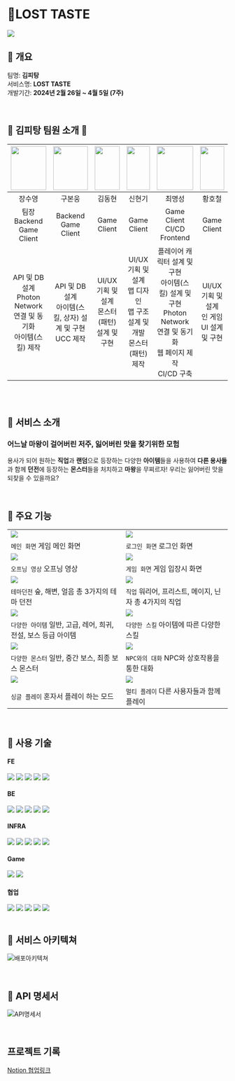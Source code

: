 #  🏹**LOST TASTE**

<img src="./Docs/GameImg/MainImg.png">

<br>

## 🍳 개요

팀명: **김피탕**  
 서비스명: **LOST TASTE**  
 개발기간: **2024년 2월 26일 ~ 4월 5일 (7주)**

<br>

## 🍞 김피탕 팀원 소개 🍞

| <img src="./Docs/Profile/Suyeong.png" width="100%" height="100"> | <img src="./Docs/Profile/Bonwoong.jpg" width="100%" height="100"> | <img src="./Docs/Profile/DongHyun.jpg" width="100%" height="100"> |     <img src="./Docs/Profile/HyunKi.png" width="100%" height="100">     |                             <img src="./Docs/Profile/MyeongSeong.jpg" width="100%" height="100">                              | <img src="./Docs/Profile/Hocheol.png" width="100%" height="100"> |
| :--------------------------------------------------------------------: | :----------------------------------------------------------------------: | :---------------------------------------------------------------------: | :----------------------------------------------------------------------------: | :----------------------------------------------------------------------------------------------------------------------------: | :----------------------------------------------------------------------: |
|                                 장수영                                 |                                  구본웅                                  |                                 김동현                                  |                                     신현기                                     |                                                             최명성                                                             |                                  황호철                                  |
|                     팀장<br>Backend<br>Game Client                     |                          Backend<br>Game Client                          |                               Game Client                               |                                  Game Client                                   |                                                Game Client<br>CI/CD<br>Frontend                                                |                               Game Client                                |
|  API 및 DB 설계<br>Photon Network 연결 및 동기화<br>아이템(스킬) 제작  |      API 및 DB 설계<br>아이템(스킬, 상자) 설계 및 구현<br>UCC 제작       |           UI/UX 기획 및 설계<br>몬스터(패턴) 설계 및 구현<br>           | UI/UX 기획 및 설계<br> 맵 디자인 <br>맵 구조 설계 및 개발<br>몬스터(패턴) 제작 | 플레이어 캐릭터 설계 및 구현<br>아이템(스킬) 설계 및 구현<br>Photon Network 연결 및 동기화<br>웹 페이지 제작<br>CI/CD 구축<br> |              UI/UX 기획 및 설계<br>인 게임 UI 설계 및 구현               |

<br/>
<br/>

## 🍴 서비스 소개

### 어느날 마왕이 걸어버린 저주, 잃어버린 맛을 찾기위한 모험
용사가 되어 원하는 **직업**과 **랜덤**으로 등장하는 다양한 **아이템**들을 사용하여 **다른 용사들**과 함께 **던전**에 등장하는 **몬스터**들을 처치하고 **마왕**을 무찌르자! 우리는 잃어버린 맛을 되찾을 수 있을까요?

<br/>

## 🍖 주요 기능

|                                                  |                                         |
| ------------------------------------------------ | -------------------------------------------------- |
| <img src="./Docs/GameImg/MainGIF.gif"> | <img src="./Docs/GameImg/LogInGIF.gif"> |
| `메인 화면` 게임 메인 화면 | `로그인 화면` 로그인 화면 |
| <img src="./Docs/GameImg/OpeningGIF.gif"> | <img src="./Docs/GameImg/CampGIF.gif"> |
| `오프닝 영상` 오프닝 영상 | `게임 화면` 게임 입장시 화면 |
| <img src="./Docs/GameImg/DungeonGIF.gif"> | <img src="./Docs/GameImg/ClassGIF.gif"> |
| `테마던전` 숲, 해변, 얼음 총 3가지의 테마 던전 | `직업` 워리어, 프리스트, 메이지, 닌자 총 4가지의 직업                      |
| <img src="./Docs/readme_gif/multi-play.gif">     | <img src="./Docs/readme_gif/single-single-play3.gif"> |
| `다양한 아이템` 일반, 고급, 레어, 희귀, 전설, 보스 등급 아이템          | `다양한 스킬` 아이템에 따른 다양한 스킬                   |
| <img src="./Docs/readme_gif/multi-play.gif">     | <img src="./Docs/readme_gif/single-single-play3.gif"> |
| `다양한 몬스터` 일반, 중간 보스, 최종 보스 몬스터          | `NPC와의 대화` NPC와 상호작용을 통한 대화                   |
| <img src="./Docs/readme_gif/multi-play.gif">     | <img src="./Docs/readme_gif/single-single-play3.gif"> |
| `싱글 플레이` 혼자서 플레이 하는 모드          | `멀티 플레이` 다른 사용자들과 함께 플레이                  |

<br/>

## 🧂 사용 기술

#### **FE**

<img src="https://img.shields.io/badge/React-61DAFB?style=for-the-badge&logo=React&logoColor=black">
<img src="https://img.shields.io/badge/mui-007FFF?style=for-the-badge&logo=mui&logoColor=white">
<img src="https://img.shields.io/badge/html5-E34F26?style=for-the-badge&logo=html5&logoColor=white">
<img src="https://img.shields.io/badge/java script-F7DF1E?style=for-the-badge&logo=javascript&logoColor=black">
<img src="https://img.shields.io/badge/css3-1572B6?style=for-the-badge&logo=css3&logoColor=white">

#### **BE**

<img src="https://img.shields.io/badge/Spring boot-E0234E?style=for-the-badge&logo=nestjs&logoColor=white">
<img src="https://img.shields.io/badge/NPM-CB3837?style=for-the-badge&logo=npm&logoColor=white">
<img src="https://img.shields.io/badge/jwt-000000?style=for-the-badge&logo=jsonwebtokens&logoColor=white">
<img src="https://img.shields.io/badge/MySQL-4479A1?style=for-the-badge&logo=mysql&logoColor=white">
<img src="https://img.shields.io/badge/Redis-DC382D?style=for-the-badge&logo=redis&logoColor=white">

#### **INFRA**

<img src="https://img.shields.io/badge/Amazon EC2-FF9900?style=for-the-badge&logo=amazonec2&logoColor=white">
<img src="https://img.shields.io/badge/Docker-2496ED?style=for-the-badge&logo=docker&logoColor=white">
<img src="https://img.shields.io/badge/Jenkins-D24939?style=for-the-badge&logo=jenkins&logoColor=white"/> 
<img src="https://img.shields.io/badge/Nginx-009639?style=for-the-badge&logo=nginx&logoColor=white"/>
<img src="https://img.shields.io/badge/letsencrypt-003A70?style=for-the-badge&logo=letsencrypt&logoColor=white">

#### **Game**

<img src="https://img.shields.io/badge/Unity-FFFFFF?style=for-the-badge&logo=unity&logoColor=black">
<img src="https://img.shields.io/badge/Photon-004480?style=for-the-badge&logo=photon&logoColor=white">

#### **협업**

<img src="https://img.shields.io/badge/GitLab-FC6D26?style=for-the-badge&logo=gitlab&logoColor=white">
<img src="https://img.shields.io/badge/Jira-0052CC?style=for-the-badge&logo=jirasoftware&logoColor=white">
<img src="https://img.shields.io/badge/Notion-000000?style=for-the-badge&logo=notion&logoColor=white">
<img src="https://img.shields.io/badge/mattermost-0058CC?style=for-the-badge&logo=mattermost&logoColor=white">
<img src="https://img.shields.io/badge/discord-5865F2?style=for-the-badge&logo=discord&logoColor=white">

<br/>
<br/>

## 🧱 서비스 아키텍쳐

![배포아키텍쳐](./Docs/README_assets/아키텍처.png)
<br/>

<br/>

## 💬 API 명세서

![API명세서](./Docs/API.png)

<br/>

## 프로젝트 기록

[Notion 협업링크](https://round-tower-80e.notion.site/E107-439c9a3c4cde4e3dbc1bc20511f64965?pvs=4)


